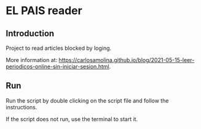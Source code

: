 # EL PAIS reader

## Introduction

Project to read articles blocked by loging.

More information at: <https://carlosamolina.github.io/blog/2021-05-15-leer-periodicos-online-sin-iniciar-sesion.html>.

## Run

Run the script by double clicking on the script file and follow the instructions.

If the script does not run, use the terminal to start it.

